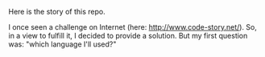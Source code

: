 Here is the story of this repo.

I once seen a challenge on Internet (here: http://www.code-story.net/). So, in
a view to fulfill it, I decided to provide a solution. But my first question
was: "which language I'll used?"


